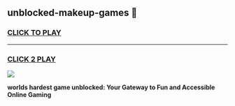 
## unblocked-makeup-games 👋
<h3>
<a href="https://premium.freeplayer.one?title=unblocked-makeup-games&ref=14F">CLICK TO PLAY</a></h3>
<hr>

<h3>
<a href="https://premium.freeplayer.one?title=unblocked-makeup-games&ref=14F">CLICK 2 PLAY</a>
  
</h3>

<a href="https://premium.freeplayer.one?title=unblocked-makeup-games&ref=12F/"><img src="https://clearcache.store/games.png"></a>


**worlds hardest game unblocked: Your Gateway to Fun and Accessible Online Gaming**
